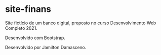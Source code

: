 # site-finans

Site fictício de um banco digital, proposto no curso Desenvolvimento Web Completo 2021.

Desenvolvido com Bootstrap.

Desenvolvido por Jamilton Damasceno.
